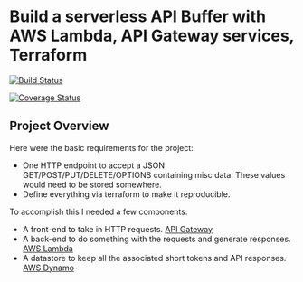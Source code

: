 Build a serverless API Buffer with AWS Lambda, API Gateway services, Terraform
===============================================================================
[![Build Status](https://travis-ci.org/d2si-oss/demo-aws-lambda-buffer-api.svg?branch=master)](https://travis-ci.org/d2si-oss/demo-aws-lambda-buffer-api)

[![Coverage Status](https://coveralls.io/repos/github/d2si-oss/demo-aws-lambda-buffer-api/badge.svg)](https://coveralls.io/github/d2si-oss/demo-aws-lambda-buffer-api)

Project Overview
----------------

Here were the basic requirements for the project:

- One HTTP endpoint to accept a JSON GET/POST/PUT/DELETE/OPTIONS containing misc data. These values would need to be stored somewhere.
- Define everything via terraform to make it reproducible.

To accomplish this I needed a few components:

- A front-end to take in HTTP requests. [API Gateway](http://docs.aws.amazon.com/en_en/apigateway/latest/developerguide/welcome.html)
- A back-end to do something with the requests and generate responses. [AWS Lambda](http://docs.aws.amazon.com/lambda/latest/dg/lambda-introduction.html)
- A datastore to keep all the associated short tokens and API responses. [AWS Dynamo](http://docs.aws.amazon.com/amazondynamodb/latest/developerguide/HowItWorks.html)
